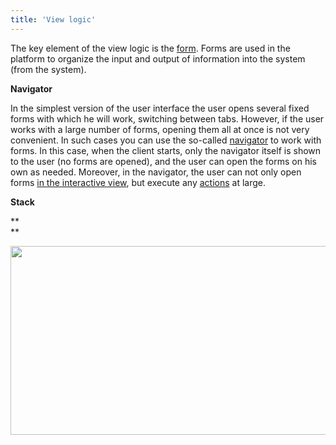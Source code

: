 ```yaml
---
title: 'View logic'
---
```


The key element of the view logic is the [form](Forms.md). Forms are used in the platform to organize the input and output of information into the system (from the system).

**Navigator**

In the simplest version of the user interface the user opens several fixed forms with which he will work, switching between tabs. However, if the user works with a large number of forms, opening them all at once is not very convenient. In such cases you can use the so-called [navigator](Navigator.md) to work with forms. In this case, when the client starts, only the navigator itself is shown to the user (no forms are opened), and the user can open the forms on his own as needed. Moreover, in the navigator, the user can not only open forms [in the interactive view](In_an_interactive_view_SHOW_DIALOG_.md), but execute any [actions](Actions.md) at large.

**Stack**

**  
**

<img src="download/temp/svgout775346657701138784.png" width="637" height="302" />
